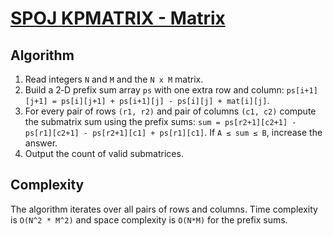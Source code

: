 # [SPOJ KPMATRIX - Matrix](https://www.spoj.com/problems/KPMATRIX/)

## Algorithm

1. Read integers `N` and `M` and the `N x M` matrix.
2. Build a 2‑D prefix sum array `ps` with one extra row and column:
   `ps[i+1][j+1] = ps[i][j+1] + ps[i+1][j] - ps[i][j] + mat[i][j]`.
3. For every pair of rows `(r1, r2)` and pair of columns `(c1, c2)`
   compute the submatrix sum using the prefix sums:
   `sum = ps[r2+1][c2+1] - ps[r1][c2+1] - ps[r2+1][c1] + ps[r1][c1]`.
   If `A ≤ sum ≤ B`, increase the answer.
4. Output the count of valid submatrices.

## Complexity

The algorithm iterates over all pairs of rows and columns.
Time complexity is `O(N^2 * M^2)` and space complexity is `O(N*M)` for the prefix sums.
